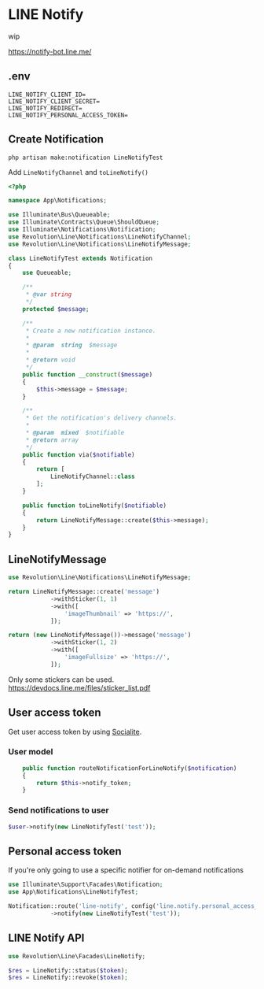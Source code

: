 # LINE Notify

wip

https://notify-bot.line.me/

## .env
```
LINE_NOTIFY_CLIENT_ID=
LINE_NOTIFY_CLIENT_SECRET=
LINE_NOTIFY_REDIRECT=
LINE_NOTIFY_PERSONAL_ACCESS_TOKEN=
```

## Create Notification
```
php artisan make:notification LineNotifyTest
```

Add `LineNotifyChannel` and `toLineNotify()`

```php
<?php

namespace App\Notifications;

use Illuminate\Bus\Queueable;
use Illuminate\Contracts\Queue\ShouldQueue;
use Illuminate\Notifications\Notification;
use Revolution\Line\Notifications\LineNotifyChannel;
use Revolution\Line\Notifications\LineNotifyMessage;

class LineNotifyTest extends Notification
{
    use Queueable;

    /**
     * @var string
     */
    protected $message;

    /**
     * Create a new notification instance.
     *
     * @param  string  $message
     *
     * @return void
     */
    public function __construct($message)
    {
        $this->message = $message;
    }

    /**
     * Get the notification's delivery channels.
     *
     * @param  mixed  $notifiable
     * @return array
     */
    public function via($notifiable)
    {
        return [
            LineNotifyChannel::class
        ];
    }

    public function toLineNotify($notifiable)
    {
        return LineNotifyMessage::create($this->message);
    }
}
```

## LineNotifyMessage

```php
use Revolution\Line\Notifications\LineNotifyMessage;

return LineNotifyMessage::create('message')
            ->withSticker(1, 1)
            ->with([
                'imageThumbnail' => 'https://',
            ]);
```

```php
return (new LineNotifyMessage())->message('message')
            ->withSticker(1, 2)
            ->with([
                'imageFullsize' => 'https://',
            ]);
```

Only some stickers can be used.  
https://devdocs.line.me/files/sticker_list.pdf

## User access token

Get user access token by using [Socialite](./socialite.md).

### User model
```php
    public function routeNotificationForLineNotify($notification)
    {
        return $this->notify_token;
    }
```

### Send notifications to user
```php
$user->notify(new LineNotifyTest('test'));
```

## Personal access token
If you're only going to use a specific notifier for on-demand notifications

```php
use Illuminate\Support\Facades\Notification;
use App\Notifications\LineNotifyTest;

Notification::route('line-notify', config('line.notify.personal_access_token'))
            ->notify(new LineNotifyTest('test'));
```

## LINE Notify API
```php
use Revolution\Line\Facades\LineNotify;

$res = LineNotify::status($token);
$res = LineNotify::revoke($token);
```
